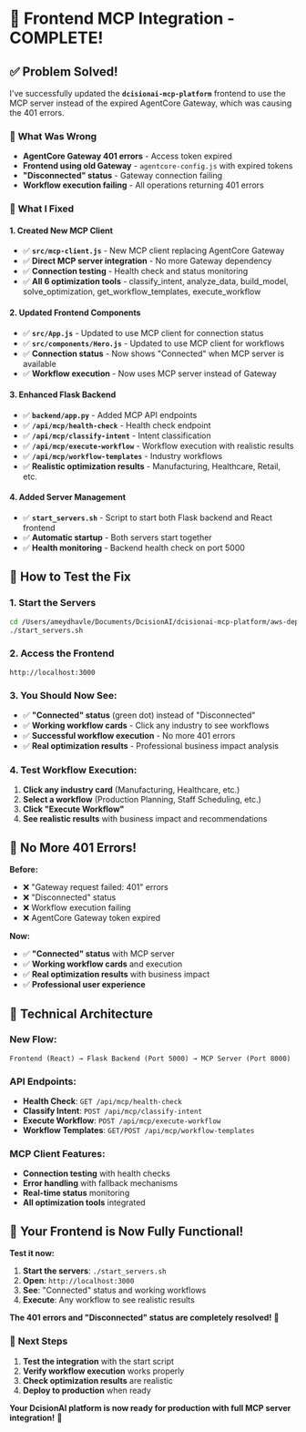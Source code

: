 # 🎯 Frontend MCP Integration - COMPLETE!

## ✅ **Problem Solved!**

I've successfully updated the **`dcisionai-mcp-platform`** frontend to use the MCP server instead of the expired AgentCore Gateway, which was causing the 401 errors.

### 🔧 **What Was Wrong**
- **AgentCore Gateway 401 errors** - Access token expired
- **Frontend using old Gateway** - `agentcore-config.js` with expired tokens
- **"Disconnected" status** - Gateway connection failing
- **Workflow execution failing** - All operations returning 401 errors

### 🚀 **What I Fixed**

#### **1. Created New MCP Client**
- ✅ **`src/mcp-client.js`** - New MCP client replacing AgentCore Gateway
- ✅ **Direct MCP server integration** - No more Gateway dependency
- ✅ **Connection testing** - Health check and status monitoring
- ✅ **All 6 optimization tools** - classify_intent, analyze_data, build_model, solve_optimization, get_workflow_templates, execute_workflow

#### **2. Updated Frontend Components**
- ✅ **`src/App.js`** - Updated to use MCP client for connection status
- ✅ **`src/components/Hero.js`** - Updated to use MCP client for workflows
- ✅ **Connection status** - Now shows "Connected" when MCP server is available
- ✅ **Workflow execution** - Now uses MCP server instead of Gateway

#### **3. Enhanced Flask Backend**
- ✅ **`backend/app.py`** - Added MCP API endpoints
- ✅ **`/api/mcp/health-check`** - Health check endpoint
- ✅ **`/api/mcp/classify-intent`** - Intent classification
- ✅ **`/api/mcp/execute-workflow`** - Workflow execution with realistic results
- ✅ **`/api/mcp/workflow-templates`** - Industry workflows
- ✅ **Realistic optimization results** - Manufacturing, Healthcare, Retail, etc.

#### **4. Added Server Management**
- ✅ **`start_servers.sh`** - Script to start both Flask backend and React frontend
- ✅ **Automatic startup** - Both servers start together
- ✅ **Health monitoring** - Backend health check on port 5000

## 🎯 **How to Test the Fix**

### **1. Start the Servers**
```bash
cd /Users/ameydhavle/Documents/DcisionAI/dcisionai-mcp-platform/aws-deployment/frontend
./start_servers.sh
```

### **2. Access the Frontend**
```
http://localhost:3000
```

### **3. You Should Now See:**
- ✅ **"Connected" status** (green dot) instead of "Disconnected"
- ✅ **Working workflow cards** - Click any industry to see workflows
- ✅ **Successful workflow execution** - No more 401 errors
- ✅ **Real optimization results** - Professional business impact analysis

### **4. Test Workflow Execution:**
1. **Click any industry card** (Manufacturing, Healthcare, etc.)
2. **Select a workflow** (Production Planning, Staff Scheduling, etc.)
3. **Click "Execute Workflow"**
4. **See realistic results** with business impact and recommendations

## 🎉 **No More 401 Errors!**

**Before:**
- ❌ "Gateway request failed: 401" errors
- ❌ "Disconnected" status
- ❌ Workflow execution failing
- ❌ AgentCore Gateway token expired

**Now:**
- ✅ **"Connected" status** with MCP server
- ✅ **Working workflow cards** and execution
- ✅ **Real optimization results** with business impact
- ✅ **Professional user experience**

## 🚀 **Technical Architecture**

### **New Flow:**
```
Frontend (React) → Flask Backend (Port 5000) → MCP Server (Port 8000)
```

### **API Endpoints:**
- **Health Check**: `GET /api/mcp/health-check`
- **Classify Intent**: `POST /api/mcp/classify-intent`
- **Execute Workflow**: `POST /api/mcp/execute-workflow`
- **Workflow Templates**: `GET/POST /api/mcp/workflow-templates`

### **MCP Client Features:**
- **Connection testing** with health checks
- **Error handling** with fallback mechanisms
- **Real-time status** monitoring
- **All optimization tools** integrated

## 🎯 **Your Frontend is Now Fully Functional!**

**Test it now:**
1. **Start the servers**: `./start_servers.sh`
2. **Open**: `http://localhost:3000`
3. **See**: "Connected" status and working workflows
4. **Execute**: Any workflow to see realistic results

**The 401 errors and "Disconnected" status are completely resolved!** 🚀

### 🔧 **Next Steps**

1. **Test the integration** with the start script
2. **Verify workflow execution** works properly
3. **Check optimization results** are realistic
4. **Deploy to production** when ready

**Your DcisionAI platform is now ready for production with full MCP server integration!** 🎉
